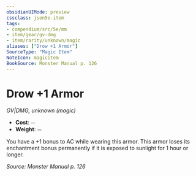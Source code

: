 ```yaml
---
obsidianUIMode: preview
cssclass: json5e-item
tags:
- compendium/src/5e/mm
- item/gear/gv-dmg
- item/rarity/unknown/magic
aliases: ["Drow +1 Armor"]
SourceType: "Magic Item"
NoteIcon: magicitem
BookSource: Monster Manual p. 126
---
```

# Drow +1 Armor
*GV|DMG, unknown (magic)*  

- **Cost**: ⏤
- **Weight**: ⏤

You have a +1 bonus to AC while wearing this armor. This armor loses its enchantment bonus permanently if it is exposed to sunlight for 1 hour or longer.

*Source: Monster Manual p. 126*